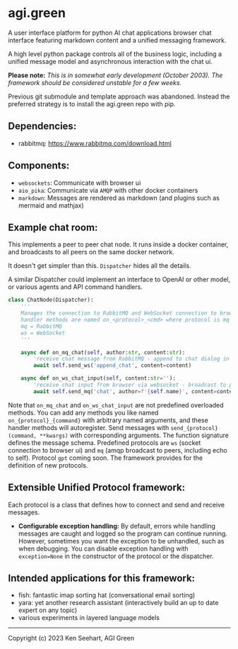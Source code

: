 # agi.green
A user interface platform for python AI chat applications browser chat interface featuring markdown content and a unified messaging framework.

A high level python package controls all of the business logic, including a unified message model and asynchronous interaction with the chat ui.

**Please note:** *This is in somewhat early development (October 2003). The framework should be considered unstable for a few weeks.*

Previous git submodule and template approach was abandoned.
Instead the preferred strategy is to install the agi.green repo with pip.

## Dependencies:

- rabbitmq: https://www.rabbitmq.com/download.html

## Components:

- `websockets`: Communicate with browser ui
- `aio_pika`: Communicate via `AMQP` with other docker containers
- `markdown`: Messages are rendered as markdown (and plugins such as mermaid and mathjax)

## Example chat room:

This implements a peer to peer chat node. It runs inside a docker container, and broadcasts to all peers on the same docker network.

It doesn't get simpler than this. `Dispatcher` hides all the details.

A similar Dispatcher could implement an interface to OpenAI or other model, or various agents and API command handlers.

``` python
class ChatNode(Dispatcher):
    '''
    Manages the connection to RabbitMQ and WebSocket connection to browser.
    handler methods are named on_<protocol>_<cmd> where protocol is mq or ws
    mq = RabbitMQ
    ws = WebSocket
    '''

    async def on_mq_chat(self, author:str, content:str):
        'receive chat message from RabbitMQ - append to chat dialog in browser ui'
        await self.send_ws('append_chat', content=content)

    async def on_ws_chat_input(self, content:str=''):
        'receive chat input from browser via websocket - broadcast to peers (including self)'
        await self.send_mq('chat', author=f'{self.name}', content=content)
```

Note that `on_mq_chat` and `on_ws_chat_input` are not predefined overloaded methods. You can add any methods you like named `on_{protocol}_{command}` with arbitrary named arguments, and these handler methods will autoregister. Send messages with `send_{protocol}(command, **kwargs)` with corresponding arguments. The function signature defines the message schema. Predefined protocols are `ws` (socket connection to browser ui) and `mq` (amqp broadcast to peers, including echo to self). Protocol `gpt` coming soon. The framework provides for the definition of new protocols.

## Extensible Unified Protocol framework:

Each protocol is a class that defines how to connect and send and receive messages.

- **Configurable exception handling:** By default, errors while handling messages are caught and logged so the program can continue running.
However, sometimes you want the exception to be unhandled, such as when debugging. You can disable exception handling with `exception=None` in the constructor of the protocol or the dispatcher.

## Intended applications for this framework:

- fish: fantastic imap sorting hat (conversational email sorting)
- yara: yet another research assistant (interactively build an up to date expert on any topic)
- various experiments in layered language models

-------------

Copyright (c) 2023 Ken Seehart, AGI Green
